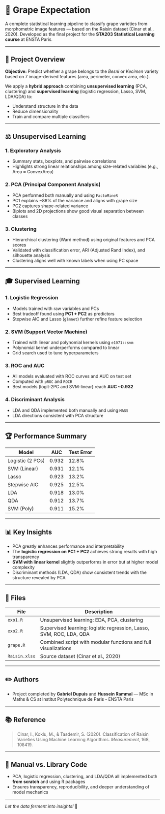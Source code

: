 # 🍇 Grape Expectation

A complete statistical learning pipeline to classify grape varieties from morphometric image features — based on the Raisin dataset (Cinar et al., 2020). Developed as the final project for the **STA203 Statistical Learning course** at ENSTA Paris.

---

## 🔬 Project Overview

**Objective:** Predict whether a grape belongs to the *Besni* or *Kecimen* variety based on 7 image-derived features (area, perimeter, convex area, etc.).

We apply a **hybrid approach** combining **unsupervised learning** (PCA, clustering) and **supervised learning** (logistic regression, Lasso, SVM, LDA/QDA) to:

* Understand structure in the data
* Reduce dimensionality
* Train and compare multiple classifiers

---

## ⚖️ Unsupervised Learning

### 1. Exploratory Analysis

* Summary stats, boxplots, and pairwise correlations
* Highlights strong linear relationships among size-related variables (e.g., Area ≈ ConvexArea)

### 2. PCA (Principal Component Analysis)

* PCA performed both manually and using `FactoMineR`
* PC1 explains \~88% of the variance and aligns with grape size
* PC2 captures shape-related variance
* Biplots and 2D projections show good visual separation between classes

### 3. Clustering

* Hierarchical clustering (Ward method) using original features and PCA scores
* Validated with classification error, ARI (Adjusted Rand Index), and silhouette analysis
* Clustering aligns well with known labels when using PC space

---

## 🎓 Supervised Learning

### 1. Logistic Regression

* Models trained with raw variables and PCs
* Best tradeoff found using **PC1 + PC2** as predictors
* Stepwise AIC and Lasso (`glmnet`) further refine feature selection

### 2. SVM (Support Vector Machine)

* Trained with linear and polynomial kernels using `e1071::svm`
* Polynomial kernel underperforms compared to linear
* Grid search used to tune hyperparameters

### 3. ROC and AUC

* All models evaluated with ROC curves and AUC on test set
* Computed with `pROC` and `ROCR`
* Best models (logit-2PC and SVM-linear) reach **AUC \~0.932**

### 4. Discriminant Analysis

* LDA and QDA implemented both manually and using `MASS`
* LDA directions consistent with PCA structure

---

## 🏆 Performance Summary

| Model            | AUC   | Test Error |
| ---------------- | ----- | ---------- |
| Logistic (2 PCs) | 0.932 | 12.8%      |
| SVM (Linear)     | 0.931 | 12.1%      |
| Lasso            | 0.923 | 13.2%      |
| Stepwise AIC     | 0.925 | 12.5%      |
| LDA              | 0.918 | 13.0%      |
| QDA              | 0.912 | 13.7%      |
| SVM (Poly)       | 0.911 | 15.2%      |

---

## 📊 Key Insights

* PCA greatly enhances performance and interpretability
* The **logistic regression on PC1 + PC2** achieves strong results with high transparency
* **SVM with linear kernel** slightly outperforms in error but at higher model complexity
* Discriminant methods (LDA, QDA) show consistent trends with the structure revealed by PCA

---

## 📁 Files

| File          | Description                                                         |
| ------------- | ------------------------------------------------------------------- |
| `exo1.R`      | Unsupervised learning: EDA, PCA, clustering                         |
| `exo2.R`      | Supervised learning: logistic regression, Lasso, SVM, ROC, LDA, QDA |
| `grape.R`     | Combined script with modular functions and full visualizations      |
| `Raisin.xlsx` | Source dataset (Cinar et al., 2020)                                 |

---

## ✏️ Authors

* Project completed by **Gabriel Dupuis** and **Hussein Rammal** — MSc in Maths & CS at Institut Polytechnique de Paris - ENSTA Paris

---

## 📚 Reference

> Cinar, I., Koklu, M., & Tasdemir, S. (2020). Classification of Raisin Varieties Using Machine Learning Algorithms. *Measurement*, 168, 108419.

---

## 🚀 Manual vs. Library Code

* PCA, logistic regression, clustering, and LDA/QDA all implemented both **from scratch** and using R packages
* Ensures transparency, reproducibility, and deeper understanding of model mechanics

---

*Let the data ferment into insights!* 🥃
